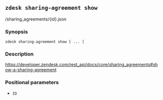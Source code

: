 ## `zdesk sharing-agreement show`

/sharing_agreements/{id}.json

### Synopsis

    zdesk sharing-agreement show [ ... ]

### Description

https://developer.zendesk.com/rest_api/docs/core/sharing_agreements#show-a-sharing-agreement

### Positional parameters

* `ID`

